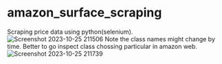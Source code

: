 # amazon_surface_scraping
Scraping price data using python(selenium).
![Screenshot 2023-10-25 211506](https://github.com/tim-fihost/amazon_surface_scraping/assets/92898560/31b7ffc9-4cf4-423d-bd11-2b7cda8f8292)
Note the class names might change by time. Better to go inspect class chossing particular in amazon web.
![Screenshot 2023-10-25 211739](https://github.com/tim-fihost/amazon_surface_scraping/assets/92898560/41a751fc-b20d-4319-812b-a27d2407b477)
